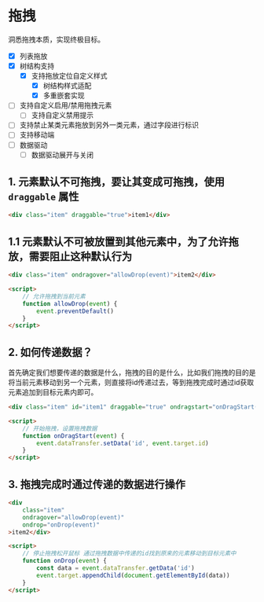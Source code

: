 # 拖拽

洞悉拖拽本质，实现终极目标。

- [x] 列表拖放
- [x] 树结构支持
  - [x] 支持拖放定位自定义样式
	- [x] 树结构样式适配
	- [x] 多重嵌套实现
- [ ] 支持自定义启用/禁用拖拽元素
  - [ ] 支持自定义禁用提示
- [ ] 支持禁止某类元素拖放到另外一类元素，通过字段进行标识
- [ ] 支持移动端
- [ ] 数据驱动
  - [ ] 数据驱动展开与关闭

## 1. 元素默认不可拖拽，要让其变成可拖拽，使用 `draggable` 属性

```html
<div class="item" draggable="true">item1</div>
```

## 1.1 元素默认不可被放置到其他元素中，为了允许拖放，需要阻止这种默认行为

```html
<div class="item" ondragover="allowDrop(event)">item2</div>

<script>
	// 允许拖拽到当前元素
	function allowDrop(event) {
		event.preventDefault()
	}
</script>
```

## 2. 如何传递数据？

首先确定我们想要传递的数据是什么，拖拽的目的是什么，比如我们拖拽的目的是将当前元素移动到另一个元素，则直接将id传递过去，等到拖拽完成时通过id获取元素追加到目标元素内即可。

```html
<div class="item" id="item1" draggable="true" ondragstart="onDragStart(event)">item1</div>

<script>
	// 开始拖拽，设置拖拽数据
	function onDragStart(event) {
		event.dataTransfer.setData('id', event.target.id)
	}
</script>
```

## 3. 拖拽完成时通过传递的数据进行操作

```html
<div
	class="item"
	ondragover="allowDrop(event)"
	ondrop="onDrop(event)"
>item2</div>

<script>
	// 停止拖拽松开鼠标 通过拖拽数据中传递的id找到原来的元素移动到目标元素中
	function onDrop(event) {
		const data = event.dataTransfer.getData('id')
		event.target.appendChild(document.getElementById(data))
	}
</script>
```

